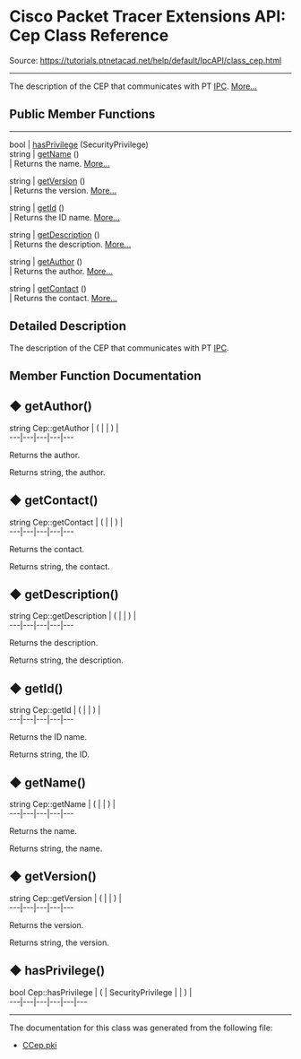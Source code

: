 # Cisco Packet Tracer Extensions API: Cep Class Reference

Source: https://tutorials.ptnetacad.net/help/default/IpcAPI/class_cep.html

---

The description of the CEP that communicates with PT [IPC](class_i_p_c.html "IPC is the main entry point for all IPC functionality."). [More...](class_cep.html#details)

##  Public Member Functions  
  
---  
bool | [hasPrivilege](class_cep.html#ab1ca00c5e755ae90097db43c423d4106) (SecurityPrivilege)  
string | [getName](class_cep.html#a43077c5b402eba4f38468a1cdce32eb9) ()  
| Returns the name. [More...](class_cep.html#a43077c5b402eba4f38468a1cdce32eb9)  
  
string | [getVersion](class_cep.html#ac8ed1c27c92df7cf586af8a6d56fee91) ()  
| Returns the version. [More...](class_cep.html#ac8ed1c27c92df7cf586af8a6d56fee91)  
  
string | [getId](class_cep.html#a522ebd4667d78131c7fc54d51b2d4eda) ()  
| Returns the ID name. [More...](class_cep.html#a522ebd4667d78131c7fc54d51b2d4eda)  
  
string | [getDescription](class_cep.html#a04c837ac05da824544d831213ae60781) ()  
| Returns the description. [More...](class_cep.html#a04c837ac05da824544d831213ae60781)  
  
string | [getAuthor](class_cep.html#af3e4831b2cca3f22f4193a5559b1a6c5) ()  
| Returns the author. [More...](class_cep.html#af3e4831b2cca3f22f4193a5559b1a6c5)  
  
string | [getContact](class_cep.html#ab8d803320199cb34896d4af0d42d5f74) ()  
| Returns the contact. [More...](class_cep.html#ab8d803320199cb34896d4af0d42d5f74)  
  
  
## Detailed Description

The description of the CEP that communicates with PT [IPC](class_i_p_c.html "IPC is the main entry point for all IPC functionality."). 

## Member Function Documentation

## ◆ getAuthor()

string Cep::getAuthor  | ( | | ) |   
---|---|---|---|---  
  
Returns the author. 

Returns
    string, the author. 

## ◆ getContact()

string Cep::getContact  | ( | | ) |   
---|---|---|---|---  
  
Returns the contact. 

Returns
    string, the contact. 

## ◆ getDescription()

string Cep::getDescription  | ( | | ) |   
---|---|---|---|---  
  
Returns the description. 

Returns
    string, the description. 

## ◆ getId()

string Cep::getId  | ( | | ) |   
---|---|---|---|---  
  
Returns the ID name. 

Returns
    string, the ID. 

## ◆ getName()

string Cep::getName  | ( | | ) |   
---|---|---|---|---  
  
Returns the name. 

Returns
    string, the name. 

## ◆ getVersion()

string Cep::getVersion  | ( | | ) |   
---|---|---|---|---  
  
Returns the version. 

Returns
    string, the version. 

## ◆ hasPrivilege()

bool Cep::hasPrivilege  | ( | SecurityPrivilege  | | ) |   
---|---|---|---|---|---  
  
* * *

The documentation for this class was generated from the following file:

  * [CCep.pki](_c_cep_8pki.html)


